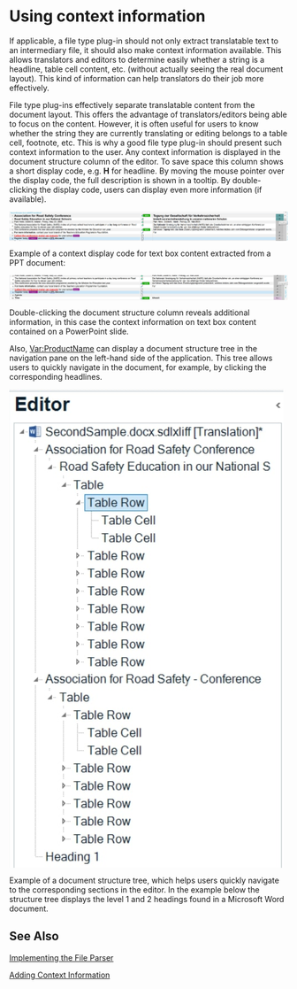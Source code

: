 Using context information
======
If applicable, a file type plug-in should not only extract translatable text to an intermediary file, it should also make context information available. This allows translators and editors to determine easily whether a string is a headline, table cell content, etc. (without actually seeing the real document layout). This kind of information can help translators do their job more effectively.

File type plug-ins effectively separate translatable content from the document layout. This offers the advantage of translators/editors being able to focus on the content. However, it is often useful for users to know whether the string they are currently translating or editing belongs to a table cell, footnote, etc. This is why a good file type plug-in should present such context information to the user. Any context information is displayed in the document structure column of the editor. To save space this column shows a short display code, e.g. **H** for headline. By moving the mouse pointer over the display code, the full description is shown in a tooltip. By double-clicking the display code, users can display even more information (if available).

<img style="display:block; " src="images/Context01.jpg"/>

Example of a context display code for text box content extracted from a PPT document:

<img style="display:block; " src="images/Context02.jpg"/>

Double-clicking the document structure column reveals additional information, in this case the context information on text box content contained on a PowerPoint slide.

Also, <Var:ProductName> can display a document structure tree in the navigation pane on the left-hand side of the application. This tree allows users to quickly navigate in the document, for example, by clicking the corresponding headlines.

<img style="display:block; " src="images/Context03.jpg"/>

Example of a document structure tree, which helps users quickly navigate to the corresponding sections in the editor. In the example below the structure tree displays the level 1 and 2 headings found in a Microsoft Word document.

See Also
--------
[Implementing the File Parser](implementing_the_file_parser.md)

[Adding Context Information](adding_context_information.md)